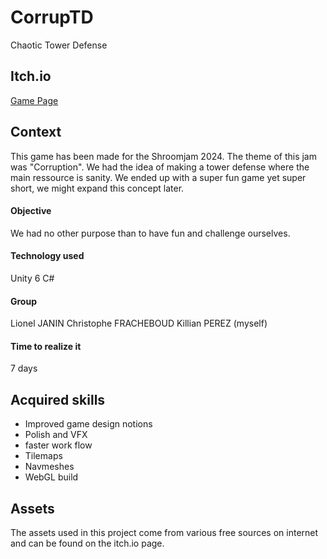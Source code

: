 # CorrupTD
Chaotic Tower Defense 

## Itch.io 
[Game Page](https://meshanda.itch.io/corruptd)
 
## Context
This game has been made for the Shroomjam 2024.
The theme of this jam was "Corruption". 
We had the idea of making a tower defense where the main ressource is sanity.
We ended up with a super fun game yet super short, we might expand this concept later.

#### Objective
We had no other purpose than to have fun and challenge ourselves.

#### Technology used
Unity 6
C#

#### Group
Lionel JANIN
Christophe FRACHEBOUD
Killian PEREZ (myself)

#### Time to realize it
7 days

## Acquired skills
- Improved game design notions
- Polish and VFX
- faster work flow
- Tilemaps
- Navmeshes
- WebGL build

## Assets
The assets used in this project come from various free sources on internet and can be found on the itch.io page.
